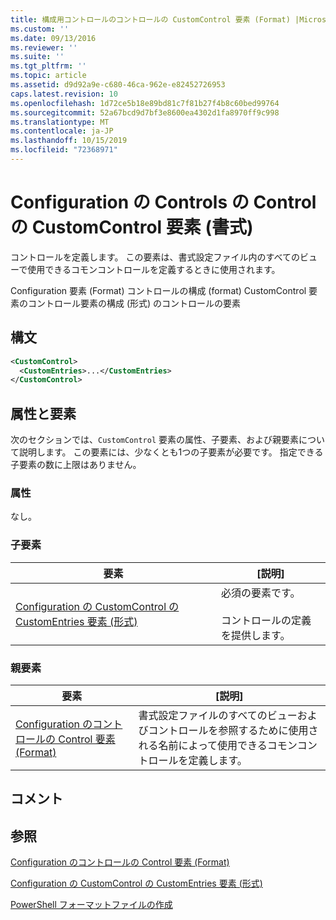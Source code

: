 ```yaml
---
title: 構成用コントロールのコントロールの CustomControl 要素 (Format) |Microsoft Docs
ms.custom: ''
ms.date: 09/13/2016
ms.reviewer: ''
ms.suite: ''
ms.tgt_pltfrm: ''
ms.topic: article
ms.assetid: d9d92a9e-c680-46ca-962e-e82452726953
caps.latest.revision: 10
ms.openlocfilehash: 1d72ce5b18e89bd81c7f81b27f4b8c60bed99764
ms.sourcegitcommit: 52a67bcd9d7bf3e8600ea4302d1fa8970ff9c998
ms.translationtype: MT
ms.contentlocale: ja-JP
ms.lasthandoff: 10/15/2019
ms.locfileid: "72368971"
---
```

# <a name="customcontrol-element-for-control-for-controls-for-configuration-format"></a>Configuration の Controls の Control の CustomControl 要素 (書式)

コントロールを定義します。 この要素は、書式設定ファイル内のすべてのビューで使用できるコモンコントロールを定義するときに使用されます。

Configuration 要素 (Format) コントロールの構成 (format) CustomControl 要素のコントロール要素の構成 (形式) のコントロールの要素

## <a name="syntax"></a>構文

```xml
<CustomControl>
  <CustomEntries>...</CustomEntries>
</CustomControl>
```

## <a name="attributes-and-elements"></a>属性と要素

次のセクションでは、`CustomControl` 要素の属性、子要素、および親要素について説明します。 この要素には、少なくとも1つの子要素が必要です。 指定できる子要素の数に上限はありません。

### <a name="attributes"></a>属性

なし。

### <a name="child-elements"></a>子要素

|要素|[説明]|
|-------------|-----------------|
|[Configuration の CustomControl の CustomEntries 要素 (形式)](./customentries-element-for-customcontrol-for-controls-for-configuration-format.md)|必須の要素です。<br /><br /> コントロールの定義を提供します。|

### <a name="parent-elements"></a>親要素

|要素|[説明]|
|-------------|-----------------|
|[Configuration のコントロールの Control 要素 (Format)](./control-element-for-controls-for-configuration-format.md)|書式設定ファイルのすべてのビューおよびコントロールを参照するために使用される名前によって使用できるコモンコントロールを定義します。|

## <a name="remarks"></a>コメント

## <a name="see-also"></a>参照

[Configuration のコントロールの Control 要素 (Format)](./control-element-for-controls-for-configuration-format.md)

[Configuration の CustomControl の CustomEntries 要素 (形式)](./customentries-element-for-customcontrol-for-controls-for-configuration-format.md)

[PowerShell フォーマットファイルの作成](./writing-a-powershell-formatting-file.md)
